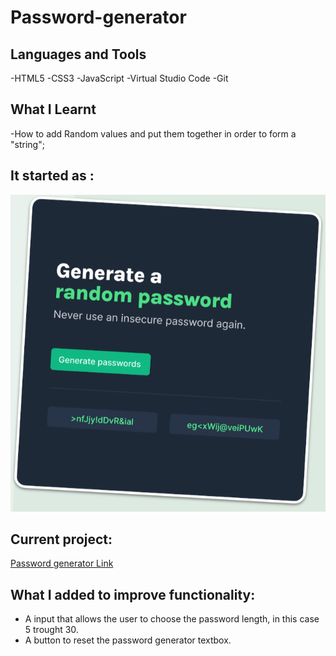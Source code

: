 # Password-generator

<h2>Languages and Tools</h2>

-HTML5
-CSS3
-JavaScript
-Virtual Studio Code
-Git

<h2>What I Learnt</h2>

-How to add Random values and put them together in order to form a "string";

<h2>It started as :</h2>

![](images/start.png)

<h2>Current project:</h2>

[Password generator Link](https://egomessss.github.io/Password-generator/)


<h2>What I added to improve functionality:</h2>

- A input that allows the user to choose the password length, in this case 5 trought 30.
- A button to reset the password generator textbox.


